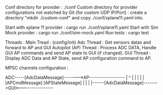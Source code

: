 
Conf directory for provider : ./conf
Custom directory for provider configurations not watched by Git (for custom UDP IP/Port) : create a directory "mkdir ./custom-conf" and copy ./conf/xplane11.yaml into.

Start with xplane 11 provider : cargo run ./conf/xplane11.yaml
Start with Sim Mock provider : cargo run ./conf/sim-mock.yaml
Run tests : cargo test

Threads : 
Main Tread : (config/init)
Adc Thread : Get sensors datas and forward to AP and GUI
Autopilot (AP) Thread : Process ADC DATA, Handle GUI AP commands and send AP state to GUI (if changed).
GUI Thread : Display ADC Data and AP State, send AP configuration command to AP.


MPSC channels configuration : 

ADC-----[AdcDataMessage]------->AP------------------
 |                              ^                  |
 |                              |                  |
 |                         [APCmdMessage]  [APStateMessage]
 |                              |                  |
 |------[AdcDataMessage]------->GUI<----------------